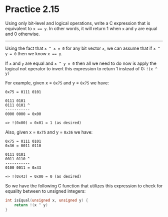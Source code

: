 # Practice 2.15

Using only bit-level and logical operations, write a C expression that is equivalent to `x == y`. In other words, it will return 1 when `x` and `y` are equal and 0 otherwise.

---

Using the fact that `x ^ x = 0` for any bit vector `x`, we can assume that if `x ^ y = 0` then we know `x == y`.

If `x` and `y` are equal and `x ^ y = 0` then all we need to do now is apply the logical not operator to invert this expression to return 1 instead of 0: `!(x ^ y)`

For example, given x = `0x75` and y = `0x75` we have:

```
0x75 = 0111 0101

0111 0101
0111 0101 ^
-----------
0000 0000 = 0x00

=> !(0x00) = 0x01 = 1 (as desired)
```

Also, given x = `0x75` and y = `0x36` we have:

```
0x75 = 0111 0101
0x36 = 0011 0110

0111 0101
0011 0110 ^
-----------
0100 0011 = 0x43

=> !(0x43) = 0x00 = 0 (as desired)
```

So we have the following C function that utilizes this expression to check for equality between to unsigned integers:

```c
int isEqual(unsigned x, unsigned y) {
    return !(x ^ y)
}
```